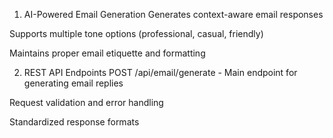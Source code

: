 1. AI-Powered Email Generation
Generates context-aware email responses

Supports multiple tone options (professional, casual, friendly)

Maintains proper email etiquette and formatting

2. REST API Endpoints
POST /api/email/generate - Main endpoint for generating email replies

Request validation and error handling

Standardized response formats
